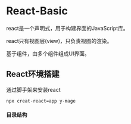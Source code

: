 # React-Basic

react是一个声明式，用于构建界面的JavaScript库。

react只有视图层(view)，只负责视图的渲染。

基于组件，由多个组件组成UI界面。



## React环境搭建

通过脚手架来安装react

`npx creat-react=app y-mage`

#### 目录结构
